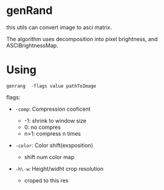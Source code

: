 # genRand

this utils can convert image to asci matrix.

The algorithm uses decomposition into pixel brightness, and ASCIBrightnessMap.

# Using 

`genrang  -flags value pathToImage`

flags:
- `-comp`: Compression cooficent
  - -1: shrink to window size
  - 0: no compres
  - n>1: compress n times 
  
- `-color`: Color shift(exsposition)
  - shift num color map

- `-h\-w`: Height/widht crop resolution
  - croped to this res
 
